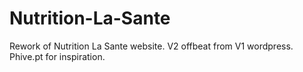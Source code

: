# Nutrition-La-Sante
Rework of Nutrition La Sante website. V2 offbeat from V1 wordpress.
Phive.pt for inspiration.
